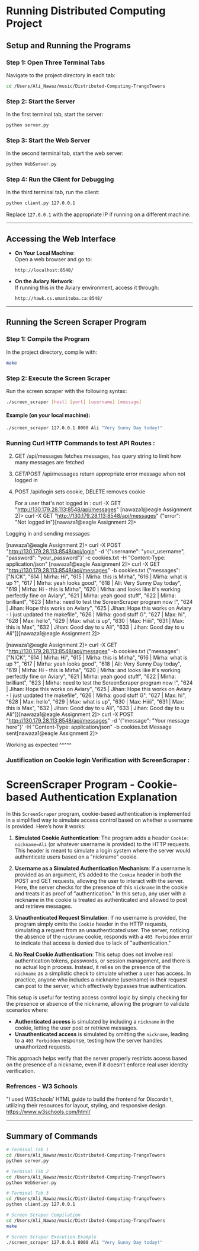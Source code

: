 # Running Distributed Computing Project

## Setup and Running the Programs

### Step 1: Open Three Terminal Tabs

Navigate to the project directory in each tab:

```bash
cd /Users/Ali_Nawaz/music/Distributed-Computing-TrangoTowers
```

### Step 2: Start the Server

In the first terminal tab, start the server:

```bash
python server.py
```

### Step 3: Start the Web Server

In the second terminal tab, start the web server:

```bash
python WebServer.py
```

### Step 4: Run the Client for Debugging

In the third terminal tab, run the client:

```bash
python client.py 127.0.0.1
```

Replace `127.0.0.1` with the appropriate IP if running on a different machine.

---

## Accessing the Web Interface

- **On Your Local Machine**:  
  Open a web browser and go to:

  ```
  http://localhost:8548/
  ```

- **On the Aviary Network**:  
  If running this in the Aviary environment, access it through:
  ```
  http://hawk.cs.umanitoba.ca:8548/
  ```

---

## Running the Screen Scraper Program

### Step 1: Compile the Program

In the project directory, compile with:

```bash
make
```

### Step 2: Execute the Screen Scraper

Run the screen scraper with the following syntax:

```bash
./screen_scraper [host] [port] [username] [message]
```

#### Example (on your local machine):

```bash
./screen_scraper 127.0.0.1 8000 Ali "Very Sunny Day today!"
```

### Running Curl HTTP Commands to test API Routes :


2. GET /api/messages fetches messages, has query string to limit how many messages are fetched

4. GET/POST /api/messages return appropriate error message when not logged in

5. POST /api/login sets cookie, DELETE removes cookie

   For a user that's not logged in :
   curl -X GET "http://130.179.28.113:8548/api/messages"
   [nawaza1@eagle Assignment 2]> curl -X GET "http://130.179.28.113:8548/api/messages"
{"error": "Not logged in"}[nawaza1@eagle Assignment 2]>

Logging in and sending messages

[nawaza1@eagle Assignment 2]> curl -X POST "http://130.179.28.113:8548/api/login" -d '{"username": "your_username", "password": "your_password"}' -c cookies.txt -H "Content-Type: application/json"
[nawaza1@eagle Assignment 2]> curl -X GET "http://130.179.28.113:8548/api/messages" -b cookies.txt
{"messages": ["NICK", "614 | Mirha: Hi", "615 | Mirha: this is Mirha", "616 | Mirha: what is up ?", "617 | Mirha: yeah looks good", "618 | Ali: Very Sunny Day today", "619 | Mirha: Hi - this is Mirha", "620 | Mirha: and looks like it's working perfectly fine on Aviary", "621 | Mirha: yeah good stuff", "622 | Mirha: brilliant", "623 | Mirha: need to test the ScreenScraper program now  !", "624 | Jihan: Hope this works on Aviary", "625 | Jihan: Hope this works on Aviary - I just updated the makefile", "626 | Mirha: good stuff G", "627 | Max: hi", "628 | Max: hello", "629 | Max: what is up", "630 | Max: Hiiii", "631 | Max: this is Max", "632 | Jihan: Good day to u Ali", "633 | Jihan: Good day to u Ali"]}[nawaza1@eagle Assignment 2]> 



[nawaza1@eagle Assignment 2]> curl -X GET "http://130.179.28.113:8548/api/messages" -b cookies.txt
{"messages": ["NICK", "614 | Mirha: Hi", "615 | Mirha: this is Mirha", "616 | Mirha: what is up ?", "617 | Mirha: yeah looks good", "618 | Ali: Very Sunny Day today", "619 | Mirha: Hi - this is Mirha", "620 | Mirha: and looks like it's working perfectly fine on Aviary", "621 | Mirha: yeah good stuff", "622 | Mirha: brilliant", "623 | Mirha: need to test the ScreenScraper program now  !", "624 | Jihan: Hope this works on Aviary", "625 | Jihan: Hope this works on Aviary - I just updated the makefile", "626 | Mirha: good stuff G", "627 | Max: hi", "628 | Max: hello", "629 | Max: what is up", "630 | Max: Hiiii", "631 | Max: this is Max", "632 | Jihan: Good day to u Ali", "633 | Jihan: Good day to u Ali"]}[nawaza1@eagle Assignment 2]> curl -X POST "http://130.179.28.113:8548/api/messages" -d '{"message": "Your message here"}' -H "Content-Type: application/json" -b cookies.txt
Message sent[nawaza1@eagle Assignment 2]> 

Working as expected ^^^^^


### Justification on Cookie login Verification with ScreenScraper : 

# ScreenScraper Program - Cookie-based Authentication Explanation

In this `ScreenScraper` program, cookie-based authentication is implemented in a simplified way to simulate access control based on whether a username is provided. Here’s how it works:

1. **Simulated Cookie Authentication**: The program adds a header `Cookie: nickname=Ali` (or whatever username is provided) to the HTTP requests. This header is meant to simulate a login system where the server would authenticate users based on a "nickname" cookie.

2. **Username as a Simulated Authentication Mechanism**: If a username is provided as an argument, it’s added to the `Cookie` header in both the POST and GET requests, allowing the user to interact with the server. Here, the server checks for the presence of this `nickname` in the cookie and treats it as proof of "authentication." In this setup, any user with a nickname in the cookie is treated as authenticated and allowed to post and retrieve messages.

3. **Unauthenticated Request Simulation**: If no username is provided, the program simply omits the `Cookie` header in the HTTP requests, simulating a request from an unauthenticated user. The server, noticing the absence of the `nickname` cookie, responds with a `403 Forbidden` error to indicate that access is denied due to lack of "authentication."

4. **No Real Cookie Authentication**: This setup does not involve real authentication tokens, passwords, or session management, and there is no actual login process. Instead, it relies on the presence of the `nickname` as a simplistic check to simulate whether a user has access. In practice, anyone who includes a nickname (username) in their request can post to the server, which effectively bypasses true authentication. 

This setup is useful for testing access control logic by simply checking for the presence or absence of the nickname, allowing the program to validate scenarios where:
   - **Authenticated access** is simulated by including a `nickname` in the cookie, letting the user post or retrieve messages.
   - **Unauthenticated access** is simulated by omitting the `nickname`, leading to a `403 Forbidden` response, testing how the server handles unauthorized requests.

This approach helps verify that the server properly restricts access based on the presence of a nickname, even if it doesn’t enforce real user identity verification.



### Refrences - W3 Schools

"I used W3Schools’ HTML guide to build the frontend for Discordn't, utilizing their resources for layout, styling, and responsive design.
https://www.w3schools.com/html/

---

## Summary of Commands

```bash
# Terminal Tab 1
cd /Users/Ali_Nawaz/music/Distributed-Computing-TrangoTowers
python server.py

# Terminal Tab 2
cd /Users/Ali_Nawaz/music/Distributed-Computing-TrangoTowers
python WebServer.py

# Terminal Tab 3
cd /Users/Ali_Nawaz/music/Distributed-Computing-TrangoTowers
python client.py 127.0.0.1

# Screen Scraper Compilation
cd /Users/Ali_Nawaz/music/Distributed-Computing-TrangoTowers
make

# Screen Scraper Execution Example
./screen_scraper 127.0.0.1 8000 Ali "Very Sunny Day today!"
```



